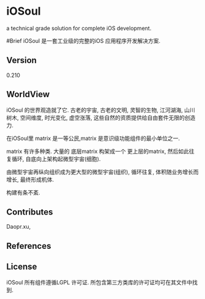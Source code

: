 # iOSoul
a technical grade solution for complete iOS development. 

#Brief
iOSoul 是一套工业级的完整的iOS 应用程序开发解决方案.

## Version
0.210

## WorldView
iOSoul 的世界观造就了它.
古老的宇宙, 古老的文明, 灵智的生物, 江河湖海, 山川树木, 空间维度, 时光变化, 虚空涨落, 这些自然的资质提供给自由套件无限的创造力.

在iOSoul里 matrix 是一等公民,matrix 是意识级功能组件的最小单位之一.

matrix 有许多种类.
大量的 底层matrix 构架成一个 更上层的matrix, 然后如此往复循环, 自底向上架构起微型宇宙(细胞).

由微型宇宙再纵向组织成为更大型的微型宇宙(组织), 循环往复, 体积随业务增长而增长, 最终形成机体.

构建有条不紊.

## Contributes
Daopr.xu, 
## References

## License
iOSoul 所有组件遵循LGPL 许可证.
所包含第三方类库的许可证均可在其文件中找到.

